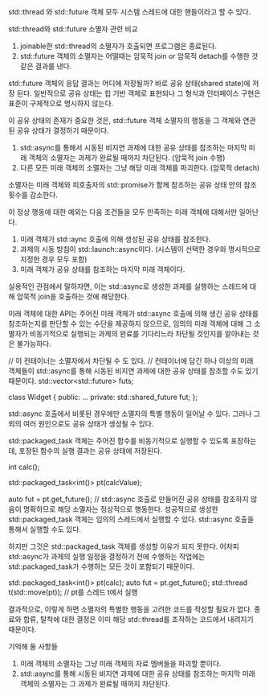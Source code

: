 std::thread 와 std::future 객체 모두 시스템 스레드에 대한 핸들이라고 할 수 있다.

std::thread와 std::future 소멸자 관련 비교
1) joinable한 std::thread의 소멸자가 호출되면 프로그램은 종료된다.
2) std::future 객체의 소멸자는 어떨때는 암묵적 join or 암묵적 detach를 수행한 것 같은 결과를 낸다.

std::future 객체의 응답 결과는 어디에 저장될까?
바로 공유 상태(shared state)에 저장 된다. 일반적으로 공유 상태는 힙 기반 객체로 표현되나 그 형식과 인터페이스 구현은 표준이 구체적으로 명시하지 않는다.

이 공유 상태의 존재가 중요한 것은, std::future 객체 소멸자의 행동을 그 객체와 연관된 공유 상태가 결정하기 때문이다.

1) std::async를 통해서 시동된 비지연 과제에 대한 공유 상태를 참조하는 마지막 미래 객체의 소멸자는 과제가 완료될 때까지 차단된다. (암묵적 join 수행)
2) 다른 모든 미래 객체의 소멸자는 그냥 해당 미래 객체를 파괴한다. (암묵적 detach)

소멸자는 미래 객체와 피호출자의 std::promise가 함께 참조하는 공유 상태 안의 참조 횟수를 감소한다.

이 정상 행동에 대한 예외는 다음 조건들을 모두 만족하는 미래 객체에 대해서만 일어난다.

1) 미래 객체가 std::aync 호출에 의해 생성된 공유 상태를 참조한다.
2) 과제의 시동 방침이 std::launch::async이다. (시스템이 선택한 경우와 명시적으로 지정한 경우 모두 포함)
3) 미래 객체가 공유 상태를 참조하는 마지막 미래 객체이다.

실용적인 관점에서 말하자면, 이는 std::async로 생성한 과제를 실행하는 스레드에 대해 암묵적 join을 호출하는 것에 해당한다.

미래 객체에 대한 API는 주어진 미래 객체가 std::async 호출에 의해 생긴 공유 상태를 참조하는지를 판단할 수 있는 수단을 제공하지 않으므로,
임의의 미래 객체에 대해 그 소멸자가 비동기적으로 실행되는 과제의 완료를 기다리느라 차단될 것인지를 알아내는 것은 불가능하다.

// 이 컨테이너는 소멸자에서 차단될 수 도 있다.
// 컨테이너에 담긴 하나 이상의 미래 객체들이 std::async를 통해 시동된 비지연 과제에 대한 공유 상태를 참조할 수도 있기 때문이다.
std::vector<std::future<void>> futs;

class Widget {
public:
…
private:
    std::shared_future<double> fut;
};


std::async 호출에서 비롯된 경우에만 소멸자의 특별 행동이 일어날 수 있다. 그러나 그 외의 여러 원인으로도 공유 상태가 생성될 수 있다.

std::packaged_task 객체는 주어진 함수를 비동기적으로 실행할 수 있도록 포장하는데, 포장된 함수의 실행 결과는 공유 상태에 저장된다.

int calc();

std::packaged_task<int()> pt(calcValue);

auto fut = pt.get_future();  // std::async 호출로 만들어진 공유 상태를 참조하지 않음이 명확하므로 해당 소멸자는 정상적으로 행동한다.
성공적으로 생성한 std::packaged_task 객체는 임의의 스레드에서 실행할 수 있다. std::async 호출을 통해서 실행할 수도 있다.
 
하지만 그것은 std::packaged_task 객체를 생성할 이유가 되지 못한다. 어차피 std::async가 과제의 실행 일정을 결정하기 전에 수행하는 작업에는std::packaged_task가 수행하는 모든 것이 포함되기 때문이다.

std::packaged_task<int()> pt(calc);
auto fut = pt.get_future();
std::thread t(std::move(pt));  // pt를 스레드 t에서 실행

결과적으로, 이렇게 하면 소멸자의 특별한 행동을 고려한 코드를 작성할 필요가 없다. 종료와 합류, 탈착에 대한 결정은 이미 해당 std::thread를 조작하는 코드에서 내려지기 때문이다.


기억해 둘 사항들
1) 미래 객체의 소멸자는 그냥 미래 객체의 자료 멤버들을 파괴할 뿐이다.
2) std::async를 통해 시동된 비지연 과제에 대한 공유 상태를 참조하는 마지막 미래 객체의 소멸자는 그 과제가 완료될 때까지 차단된다.
